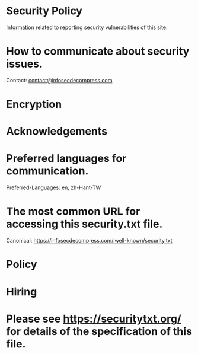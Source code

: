 # Security Policy
Information related to reporting security vulnerabilities of this site.

# How to communicate about security issues.
Contact: contact@infosecdecompress.com

# Encryption

# Acknowledgements

# Preferred languages for communication.
Preferred-Languages: en, zh-Hant-TW

# The most common URL for accessing this security.txt file.
Canonical: https://infosecdecompress.com/.well-known/security.txt

# Policy

# Hiring

# Please see https://securitytxt.org/ for details of the specification of this file.
